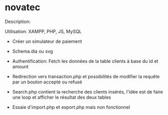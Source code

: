 # novatec

Description: 

Utilisation: XAMPP, PHP, JS, MySQL

- Créer un simulateur de paiement
- Schema.dia ou svg
- Authentification: Fetch les données de la table clients à base du id et amount 
- Redirection vers transaction.php et possibilités de modifier la requête par un bouton accepté ou refusé
- Search.php contient la recherche des clients insérés, l'idée est de faire une loop et afficher le résultat des deux tables

- Essaie d'import.php et export.php mais non fonctionnel
